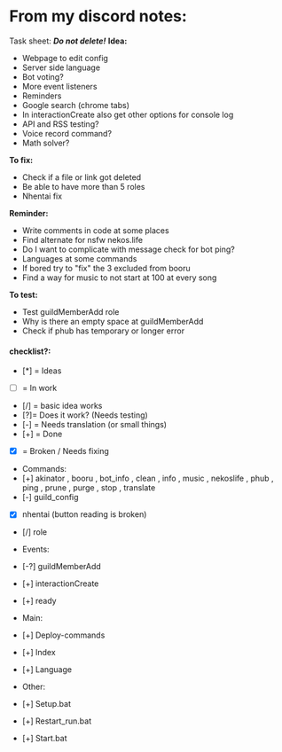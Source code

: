 # From my discord notes:
Task sheet: __***Do not delete!***__
__**Idea:**__
- Webpage to edit config
- Server side language
- Bot voting?
- More event listeners
- Reminders
- Google search (chrome tabs)
- In interactionCreate also get other options for console log
- API and RSS testing?
- Voice record command?
- Math solver?

__**To fix:**__
- Check if a file or link got deleted
- Be able to have more than 5 roles
- Nhentai fix

__**Reminder:**__
- Write comments in code at some places
- Find alternate for nsfw nekos.life
- Do I want to complicate with message check for bot ping?
- Languages at some commands
- If bored try to "fix" the 3 excluded from booru
- Find a way for music to not start at 100 at every song

__**To test:**__
- Test guildMemberAdd role
- Why is there an empty space at guildMemberAdd
- Check if phub has temporary or longer error

#### checklist?:
- [\*] = Ideas
- [  ] = In work
- [/] = basic idea works
- [?]= Does it work? (Needs testing)
- [-] = Needs translation (or small things)
- [+] = Done
- [x] = Broken / Needs fixing

- Commands:
- [+] akinator , booru , bot_info , clean , info , music , nekoslife , phub , ping , prune , purge , stop , translate
- [-] guild_config
- [x] nhentai (button reading is broken)
- [/] role

- Events:
- [-?] guildMemberAdd
- [+] interactionCreate
- [+] ready

- Main: 
- [+] Deploy-commands
- [+] Index
- [+] Language

- Other:
- [+] Setup.bat
- [+] Restart_run.bat
- [+] Start.bat